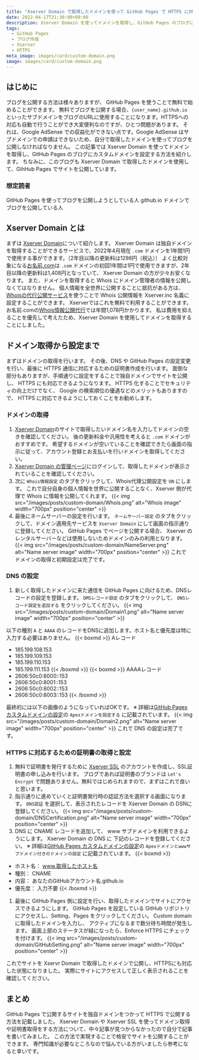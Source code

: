 ```yaml
---
title: "Xserver Domain で取得したドメインを使って GitHub Pages で HTTPS に対応したサイトを公開する方法"
date: 2022-04-17T21:30:00+09:00
description: Xserver Domain を使ってドメインを取得し、GitHub Pages のブログにカスタムドメインを設定する方法を紹介します。また、 HTTPS に対応するために Xserver SSL を使用して Let's Encrypt の証明書を取得します。
tags:
  - GitHub Pages
  - ブログ作成
  - Xserver
  - HTTPS
meta_image: images/card/custom-domain.png
image: images/card/custom-domain.png
---
```


## はじめに
ブログを公開する方法は様々ありますが、 GitHub Pages を使うことで無料で始めることができます。
無料でブログを公開する場合、`{user_name}.github.io` といったサブドメインをブログのURLに使用することになります。HTTPSへの対応も自動で行うことができ大変便利なのですが、ひとつ問題があります。
それは、Google AdSense での収益化ができない点です。Google AdSense はサブドメインでの申請はできないため、自分で取得したドメインを使ってブログを公開しなければなりません。
この記事では Xserver Domain を使ってドメインを取得し、GitHub Pages のブログにカスタムドメインを設定する方法を紹介します。
ちなみに、このブログも Xserver Domain で取得したドメインを使用して、GihHub Pages でサイトを公開しています。

### 想定読者
GitHub Pages を使ってブログを公開しようとしている人
github.io ドメインでブログを公開している人

## Xserver Domain とは
まずは [Xserver Domain](https://www.xdomain.ne.jp/)について紹介します。
Xserver Domain は独自ドメインを取得することができるサービスで、2022年4月現在 `.com` ドメインを1年間1円で使用する事ができます。（2年目以降の更新料は1298円（税込））
よく比較対象になる[お名前.com](https://www.onamae.com/)は `.com` ドメインの初回1年間は1円で使用できますが、2年目以降の更新料は1,408円となっていて、 Xserver Domain の方が少々お安くなります。
また、ドメインを取得すると Whois にドメイン管理者の情報を公開しなくてはなりません。
個人情報を全世界に公開することに抵抗がある方は、[Whoisの代行公開サービス](https://www.xserver.ne.jp/manual/man_member_setting_whois.php)を使うことで Whois 公開情報を Xserver.inc 名義に設定することができます。
Xserverではこれを無料で利用することができます。
お名前.comの[Whois情報公開代行](https://www.onamae.com/service/d-regist/option.html)では年間1,078円かかります。
私は費用を抑えることを優先して考えたため、Xserver Domain を使用してドメインを取得することにしました。

## ドメイン取得から設定まで
まずはドメインの取得を行います。
その後、DNS や GitHub Pages の設定変更を行い、最後に HTTPS 通信に対応するための証明書作成を行います。
面倒な部分もありますが、手順通りに設定をすることで独自ドメインでサイトを公開し、 HTTPS にも対応できるようになります。
HTTPS 化することでセキュリティの向上だけでなく、 Google の検索順位の優遇などのメリットもありますので、 HTTPS に対応できるようにしておくことをお勧めします。

### ドメインの取得
1. [Xserver Domain](https://www.xdomain.ne.jp/)のサイトで取得したいドメイン名を入力してドメインの空きを確認してください。
後の更新料金や汎用性を考えると `.com` ドメインがおすすめです。
希望するドメインが空いていることを確認できたら画面の指示に従って、アカウント登録とお支払いを行いドメインを取得してください。
1. [Xserver Domain の管理ページ](https://secure.xserver.ne.jp/xapanel/xdomain/index)にログインして、取得したドメインが表示されていることを確認してください。
1. 次に `Whois情報設定` のタブをクリックして、Whois代理公開設定を `ON` にします。
これで自分自身の個人情報を世界に公開することなく、Xserver 側が代理で Whois に情報を公開してくれます。
{{< img src="/images/posts/custom-domain/Whois.png" alt="Whois image" width="700px" position="center" >}}
1. 最後にネームサーバーの設定を行います。
`ネームサーバー設定` のタブをクリックして、ドメイン適用先サービスを `Xserver Domain` にして画面の指示通りに登録してください。
GitHub Pages でページを公開する場合、 Xserver のレンタルサーバーなどは使用しないためドメインのみの利用となります。
{{< img src="/images/posts/custom-domain/NameServer.png" alt="Name server image" width="700px" position="center" >}}
これで ドメインの取得と初期設定は完了です。

### DNS の設定
1. 新しく取得したドメインに来た通信を GitHub Pages に向けるため、DNSレコードの設定を登録します。
`DMSレコード設定` のタブをクリックして、 `DNSレコード設定を追加する` をクリックしてください。
{{< img src="/images/posts/custom-domain/Domain1.png" alt="Name server image" width="700px" position="center" >}}

以下の種別 `A` と `AAAA` のレコードをDNSに追加します。ホスト名と優先度は特に入力する必要はありません。
{{< boxmd >}}
Aレコード  
- 185.199.108.153
- 185.199.109.153
- 185.199.110.153
- 185.199.111.153
{{< /boxmd >}}
{{< boxmd >}}
AAAAレコード
- 2606:50c0:8000::153
- 2606:50c0:8001::153
- 2606:50c0:8002::153
- 2606:50c0:8003::153
{{< /boxmd >}}

最終的には以下の画像のようになっていればOKです。
※ 詳細は[GitHub Pages カスタムドメインの設定](https://docs.github.com/ja/enterprise-cloud@latest/pages/configuring-a-custom-domain-for-your-github-pages-site/managing-a-custom-domain-for-your-github-pages-site)の `Apexドメインを設定する` に記載されています。
{{< img src="/images/posts/custom-domain/Domain2.png" alt="Name server image" width="700px" position="center" >}}
これで DNS の設定は完了です。

### HTTPS に対応するための証明書の取得と設定
1. 無料で証明書を発行するために [Xserver SSL](https://ssl.xdomain.ne.jp/) のアカウントを作成し、SSL証明書の申し込みを行います。
ブログであれば証明書のブランドは `Let's Encrypt` で問題ありません。無料ではじめられますので、まずはこれで良いと思います。
1. 指示通りに進めていくと証明書発行時の認証方法を選択する画面になります。 `DNS認証` を選択して、表示されたレコードを Xserver Domain の DSNに登録してください。
{{< img src="/images/posts/custom-domain/DNSCertification.png" alt="Name server image" width="700px" position="center" >}}
1. DNS に CNAME レコードを追加して、 www サブドメインを利用できるようにします。
Xserver Domain の DNS に 下記のレコードを登録してください。
※ 詳細は[GitHub Pages カスタムドメインの設定](https://docs.github.com/ja/enterprise-cloud@latest/pages/configuring-a-custom-domain-for-your-github-pages-site/managing-a-custom-domain-for-your-github-pages-site)の `Apexドメインとwwwサブドメイン付きのドメインの設定` に記載されています。
{{< boxmd >}}
- ホスト名： www.取得したホスト名
- 種別： CNAME
- 内容： あなたのGitHubアカウント名.github.io
- 優先度： 入力不要
{{< /boxmd >}}
1. 最後に GitHub Pages 側に設定を行い、取得したドメインでサイトにアクセスできるようにします。
GitHub Pages を設定している GitHub リポジトリにアクセスし、Setting、Pages をクリックしてください。
Custom domain に取得したドメインを入力し、 アクティブになるまで数分待ち時間が発生します。
画面上部のステータスが緑になったら、Enforce HTTPS にチェックを付けます。
{{< img src="/images/posts/custom-domain/GitHubSetting.png" alt="Name server image" width="700px" position="center" >}}

これでサイトを Xservr Domain で取得したドメインで公開し、HTTPSにも対応した状態になりました。
実際にサイトにアクセスして正しく表示されることを確認してください。

## まとめ
GitHub Pages で公開するサイトを独自ドメインをつかって HTTPS で公開する方法を記載しました。
Xserver Domain や Xserver SSL を使ってドメイン取得や証明書取得をする方法について、中々記事が見つからなかったので自分で記事を書いてみました。
この方法で実現することで格安でサイトを公開することができます。
専門知識が必要なところなので悩んでいる方がいましたら参考になると幸いです。
